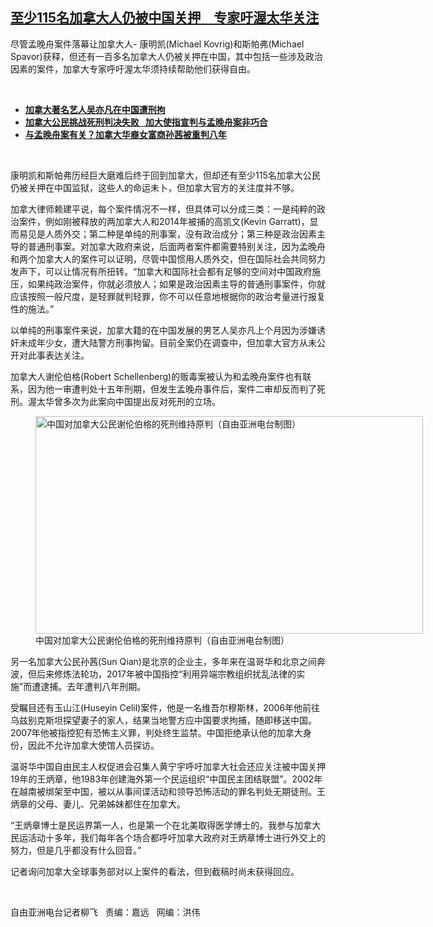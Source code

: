 <!--1632768555000-->
[至少115名加拿大人仍被中国关押　专家吁渥太华关注](https://www.rfa.org/mandarin/yataibaodao/junshiwaijiao/lf-09272021142023.html)
------

<p></p><p>尽管孟晚舟案件落幕让加拿大人- 康明凯(Michael Kovrig)和斯帕弗(Michael Spavor)获释，但还有一百多名加拿大人仍被关押在中国，其中包括一些涉及政治因素的案件，加拿大专家呼吁渥太华须持续帮助他们获得自由。</p><p><br/></p><ul><li><a href="https://www.rfa.org/mandarin/Xinwen/10-08012021155028.html"><strong>加拿大著名艺人吴亦凡在中国遭刑拘</strong></a></li><li><strong><a href="https://www.rfa.org/mandarin/yataibaodao/junshiwaijiao/ec-08102021064130.html">加拿大公民挑战死刑判决失败   加大使指宣判与孟晚舟案非巧合</a></strong></li><li><strong><a href="https://www.rfa.org/mandarin/yataibaodao/shehui/hj-07022020095655.html">与孟晚舟案有关？加拿大华裔女富商孙茜被重判八年</a></strong></li></ul><p><br/></p><p>康明凯和斯帕弗历经巨大磨难后终于回到加拿大，但却还有至少115名加拿大公民仍被关押在中国监狱，这些人的命运未卜，但加拿大官方的关注度并不够。</p><p>加拿大律师赖建平说，每个案件情况不一样，但具体可以分成三类：一是纯粹的政治案件，例如刚被释放的两加拿大人和2014年被捕的高凯文(Kevin Garratt)，显而易见是人质外交；第二种是单纯的刑事案，没有政治成分；第三种是政治因素主导的普通刑事案。对加拿大政府来说，后面两者案件都需要特别关注，因为孟晚舟和两个加拿大人的案件可以证明，尽管中国惯用人质外交，但在国际社会共同努力发声下，可以让情况有所扭转。“加拿大和国际社会都有足够的空间对中国政府施压，如果纯政治案件，你就必须放人；如果是政治因素主导的普通刑事案件，你就应该按照一般尺度，是轻罪就判轻罪，你不可以任意地根据你的政治考量进行报复性的施法。”</p><p>以单纯的刑事案件来说，加拿大籍的在中国发展的男艺人吴亦凡上个月因为涉嫌诱奸未成年少女，遭大陆警方刑事拘留。目前全案仍在调查中，但加拿大官方从未公开对此事表达关注。　</p><p>加拿大人谢伦伯格(Robert Schellenberg)的贩毒案被认为和孟晚舟案件也有联系，因为他一审遭判处十五年刑期，但发生孟晚舟事件后，案件二审却反而判了死刑。渥太华曾多次为此案向中国提出反对死刑的立场。</p><p><figure class="image-richtext image-inline captioned" style="width:620px;"><img alt="中国对加拿大公民谢伦伯格的死刑维持原判（自由亚洲电台制图）" height="348" src="https://www.rfa.org/mandarin/yataibaodao/junshiwaijiao/lf-09272021142023.html/lf0927.jpg/@@images/0864fa33-2490-4528-ad5a-7b38d2c0191e.jpeg" title="lf0927.jpg" width="620"/><figcaption class="image-caption">中国对加拿大公民谢伦伯格的死刑维持原判（自由亚洲电台制图）</figcaption><small></small></figure></p><p>另一名加拿大公民孙茜(Sun Qian)是北京的企业主，多年来在温哥华和北京之间奔波，但后来修炼法轮功，2017年被中国指控“利用异端宗教组织扰乱法律的实施”而遭逮捕。去年遭判八年刑期。</p><p>受瞩目还有玉山江(Huseyin Celil)案件，他是一名维吾尔穆斯林，2006年他前往乌兹别克斯坦探望妻子的家人，结果当地警方应中国要求拘捕，随即移送中国。 2007年他被指控犯有恐怖主义罪，判处终生监禁。中国拒绝承认他的加拿大身份，因此不允许加拿大使馆人员探访。</p><p>温哥华中国自由民主人权促进会召集人黄宁宇呼吁加拿大社会还应关注被中国关押19年的王炳章，他1983年创建海外第一个民运组织“中国民主团结联盟”。2002年在越南被绑架至中国，被以从事间谍活动和领导恐怖活动的罪名判处无期徒刑。王炳章的父母、妻儿、兄弟姊妹都住在加拿大。</p><p>“王炳章博士是民运界第一人，也是第一个在北美取得医学博士的。我参与加拿大民运活动十多年，我们每年各个场合都呼吁加拿大政府对王炳章博士进行外交上的努力，但是几乎都没有什么回音。”</p><p>记者询问加拿大全球事务部对以上案件的看法，但到截稿时尚未获得回应。</p><p><br/></p><p>自由亚洲电台记者柳飞   责编：嘉远   网编：洪伟</p>
